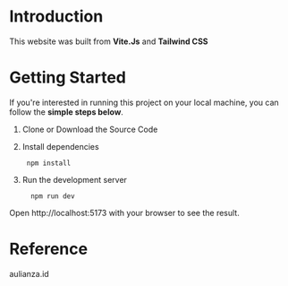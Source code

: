 # Introduction

This website was built from **Vite.Js** and **Tailwind CSS**

# Getting Started

If you're interested in running this project on your local machine, you can follow the **simple steps below**.

1. Clone or Download the Source Code
2. Install dependencies
   
   ```
    npm install
3. Run the development server

   ```
     npm run dev

Open http://localhost:5173 with your browser to see the result.

# Reference
aulianza.id
